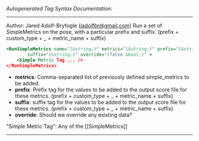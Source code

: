 <!-- THIS IS AN AUTOGENERATED FILE: Don't edit it directly, instead change the schema definition in the code itself. -->

_Autogenerated Tag Syntax Documentation:_

---
Author: Jared Adolf-Bryfogle (jadolfbr@gmail.com)
Run a set of SimpleMetrics on the pose, with a particular prefix and suffix. (prefix + custom_type + _ + metric_name + suffix)

```xml
<RunSimpleMetrics name="(&string;)" metrics="(&string;)" prefix="(&string;)"
        suffix="(&string;)" override="(false &bool;)" >
    <Simple Metric Tag ... />
</RunSimpleMetrics>
```

-   **metrics**: Comma-separated list of previously defined simple_metrics to be added.
-   **prefix**: Prefix tag for the values to be added to the output score file for these metrics. (prefix + custom_type + _ + metric_name + suffix)
-   **suffix**: suffix tag for the values to be added to the output score file for these metrics. (prefix + custom_type + _ + metric_name + suffix)
-   **override**: Should we override any existing data?


"Simple Metric Tag": Any of the [[SimpleMetrics]]

---

